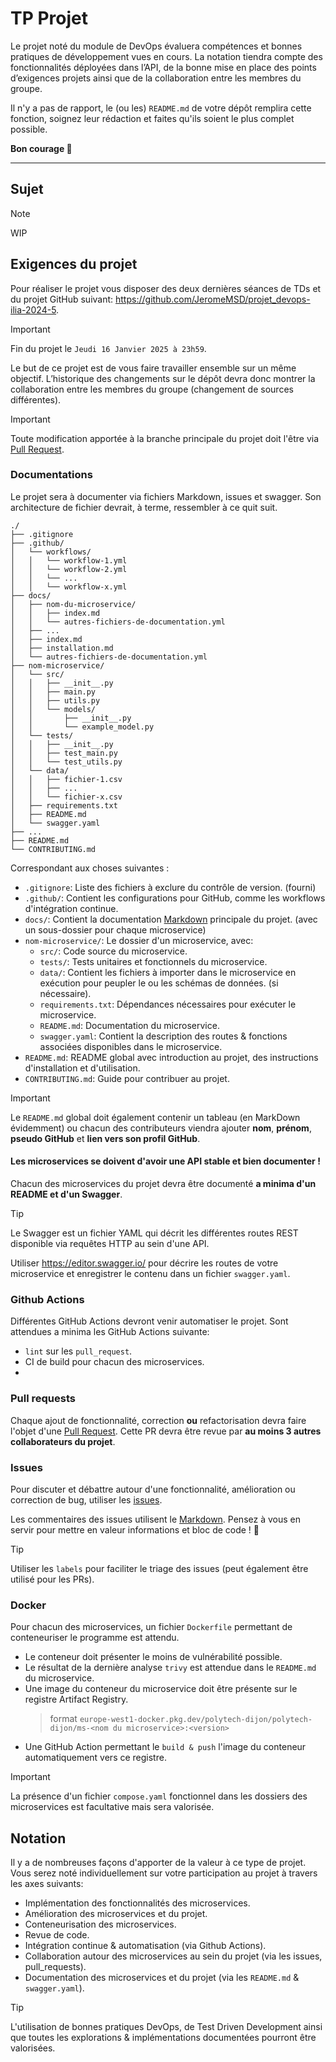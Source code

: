 # TP Projet

Le projet noté du module de DevOps évaluera compétences et bonnes pratiques de développement vues en cours. La notation tiendra compte des fonctionnalités déployées dans l’API, de la bonne mise en place des points d’exigences projets ainsi que de la collaboration entre les membres du groupe.

Il n'y a pas de rapport, le (ou les) `README.md`  de votre dépôt remplira cette fonction, soignez leur rédaction et faites qu'ils soient le plus complet possible.

**Bon courage 🚀**

___

## Sujet 

> [!note]
> WIP

## Exigences du projet

Pour réaliser le projet vous disposer des deux dernières séances de TDs et du projet GitHub suivant: https://github.com/JeromeMSD/projet_devops-ilia-2024-5.

> [!important]
> Fin du projet le `Jeudi 16 Janvier 2025 à 23h59`.

Le but de ce projet est de vous faire travailler ensemble sur un même objectif.
L’historique des changements sur le dépôt devra donc montrer la collaboration entre les membres du groupe (changement de sources différentes).

> [!important]
> Toute modification apportée à la branche principale du projet doit l'être via [Pull Request](https://docs.github.com/fr/pull-requests/collaborating-with-pull-requests/proposing-changes-to-your-work-with-pull-requests/about-pull-requests).

### Documentations

Le projet sera à documenter via fichiers Markdown, issues et swagger. Son architecture de fichier devrait, à terme, ressembler à ce quit suit.

```
./
├── .gitignore
├── .github/
│   └── workflows/
│   │   └── workflow-1.yml
│   │   └── workflow-2.yml
│   │   └── ...
│   │   └── workflow-x.yml
├── docs/
│   ├── nom-du-microservice/
│   │   ├── index.md
│   │   └── autres-fichiers-de-documentation.yml
│   ├── ...
│   ├── index.md
│   ├── installation.md
│   └── autres-fichiers-de-documentation.yml
├── nom-microservice/
│   └── src/
│   │   ├── __init__.py
│   │   ├── main.py
│   │   ├── utils.py
│   │   └── models/
│   │       ├── __init__.py
│   │       └── example_model.py
│   └── tests/
│   │   ├── __init__.py
│   │   ├── test_main.py
│   │   └── test_utils.py
│   └── data/
│   │   ├── fichier-1.csv
│   │   ├── ...
│   │   └── fichier-x.csv 
│   ├── requirements.txt
│   ├── README.md
│   └── swagger.yaml
├── ...
├── README.md
└── CONTRIBUTING.md
```

Correspondant aux choses suivantes :

- `.gitignore`: Liste des fichiers à exclure du contrôle de version. (fourni)
- `.github/`: Contient les configurations pour GitHub, comme les workflows d'intégration continue.
- `docs/`: Contient la documentation [Markdown](https://www.markdownguide.org/basic-syntax/) principale du projet. (avec un sous-dossier pour chaque microservice)
- `nom-microservice/`: Le dossier d'un microservice, avec:
  - `src/`: Code source du microservice.
  - `tests/`: Tests unitaires et fonctionnels du microservice.
  - `data/`: Contient les fichiers à importer dans le microservice en exécution pour peupler le ou les schémas de données. (si nécessaire).
  - `requirements.txt`: Dépendances nécessaires pour exécuter le microservice.
  - `README.md`: Documentation du microservice.
  - `swagger.yaml`: Contient la description des routes & fonctions associées disponibles dans le microservice.
- `README.md`: README global avec introduction au projet, des instructions d'installation et d'utilisation.
- `CONTRIBUTING.md`: Guide pour contribuer au projet.

> [!important]
> Le `README.md` global doit également contenir un tableau (en MarkDown évidemment) ou chacun des contributeurs viendra ajouter **nom**, **prénom**, **pseudo GitHub** et **lien vers son profil GitHub**.

#### Les microservices se doivent d'avoir une API stable et bien documenter !
Chacun des microservices du projet devra être documenté **a minima d'un README et d'un Swagger**.

> [!tip]
> Le Swagger est un fichier YAML qui décrit les différentes routes REST disponible via requêtes HTTP au sein d'une API.
> 
> Utiliser https://editor.swagger.io/ pour décrire les routes de votre microservice et enregistrer le contenu dans un fichier `swagger.yaml`.

### Github Actions

Différentes GitHub Actions devront venir automatiser le projet. Sont attendues a minima les GitHub Actions suivante:

* `lint` sur les `pull_request`.
* CI de build pour chacun des microservices.
* 

### Pull requests

Chaque ajout de fonctionnalité, correction **ou** refactorisation devra faire l'objet d'une [Pull Request](https://docs.github.com/fr/pull-requests/collaborating-with-pull-requests/proposing-changes-to-your-work-with-pull-requests/about-pull-requests).
Cette PR devra être revue par **au moins 3 autres collaborateurs du projet**.

### Issues

Pour discuter et débattre autour d'une fonctionnalité, amélioration ou correction de bug, utiliser les [issues](https://docs.github.com/fr/issues/tracking-your-work-with-issues/about-issues).

Les commentaires des issues utilisent le [Markdown](https://www.markdownguide.org/basic-syntax/). 
Pensez à vous en servir pour mettre en valeur informations et bloc de code ! 🚀

> [!tip]
> Utiliser les `labels` pour faciliter le triage des issues (peut également être utilisé pour les PRs).

### Docker

Pour chacun des microservices, un fichier `Dockerfile` permettant de conteneuriser le programme est attendu. 

- Le conteneur doit présenter le moins de vulnérabilité possible.
- Le résultat de la dernière analyse `trivy` est attendue dans le `README.md` du microservice.
- Une image du conteneur du microservice doit être présente sur le registre Artifact Registry.
    > format `europe-west1-docker.pkg.dev/polytech-dijon/polytech-dijon/ms-<nom du microservice>:<version>`
- Une GitHub Action permettant le `build & push` l'image du conteneur automatiquement vers ce registre.

> [!important]
> La présence d'un fichier `compose.yaml` fonctionnel dans les dossiers des microservices est facultative mais sera valorisée.

## Notation

Il y a de nombreuses façons d'apporter de la valeur à ce type de projet.
Vous serez noté individuellement sur votre participation au projet à travers les axes suivants:

- Implémentation des fonctionnalités des microservices.
- Amélioration des microservices et du projet.
- Conteneurisation des microservices.
- Revue de code.
- Intégration continue & automatisation (via Github Actions).
- Collaboration autour des microservices au sein du projet (via les issues, pull_requests).
- Documentation des microservices et du projet (via les `README.md` & `swagger.yaml`).

> [!tip]
> L'utilisation de bonnes pratiques DevOps, de Test Driven Development ainsi que toutes les explorations & implémentations documentées pourront être valorisées. 